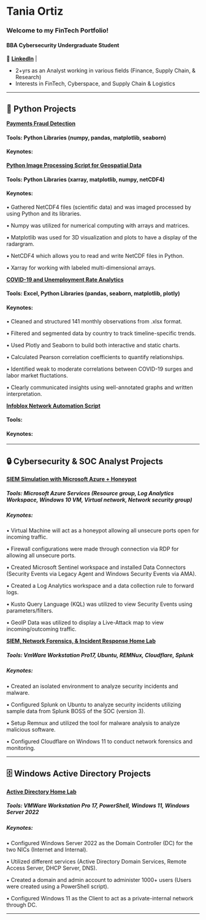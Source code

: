 # Tania Ortiz
### Welcome to my FinTech Portfolio!

#### BBA Cybersecurity Undergraduate Student
🔗 [**LinkedIn**](https://www.linkedin.com/in/tania-ortiz1) |

- 2+yrs as an Analyst working in various fields (Finance, Supply Chain, & Research)
- Interests in FinTech, Cyberspace, and Supply Chain & Logistics
  
______________________________________________________________________________________________

## 🐍 Python Projects 

[**Payments Fraud Detection**](https://github.com/taniaortiz0/Payments_Fraud_Detection)

#### Tools: Python Libraries (numpy, pandas, matplotlib, seaborn)

#### Keynotes: 



[**Python Image Processing Script for Geospatial Data**](https://github.com/taniaortiz0/PyScript-Image-Processing-GeoData)

#### Tools: Python Libraries (xarray, matplotlib, numpy, netCDF4)

#### Keynotes:

•	Gathered NetCDF4 files (scientific data) and was imaged processed by using Python and its libraries. 

•	Numpy was utilized for numerical computing with arrays and matrices.

•	Matplotlib was used for 3D visualization and plots to have a display of the radargram. 

•	NetCDF4 which allows you to read and write NetCDF files in Python.

•	Xarray for working with labeled multi-dimensional arrays.

[**COVID-19 and Unemployment Rate Analytics**](https://github.com/taniaortiz0/COVID-19-UER-Analytics)

#### Tools: Excel, Python Libraries (pandas, seaborn, matplotlib, plotly)

#### Keynotes:

• Cleaned and structured 141 monthly observations from .xlsx format.

• Filtered and segmented data by country to track timeline-specific trends.

• Used Plotly and Seaborn to build both interactive and static charts.

• Calculated Pearson correlation coefficients to quantify relationships.

• Identified weak to moderate correlations between COVID-19 surges and labor market fluctations.

• Clearly communicated insights using well-annotated graphs and written interpretation.

[**Infoblox Network Automation Script**](https://github.com/taniaortiz0/Infoblox-NetAuto-Script)

#### Tools:

#### Keynotes: 

_________________________________________________________________________________________


## 🔒 Cybersecurity & SOC Analyst Projects

 [**SIEM Simulation with Microsoft Azure + Honeypot**](https://github.com/taniaortiz0/SIEM-Simulation-with-Microsoft-Azure)

##### Tools: Microsoft Azure Services (Resource group, Log Analytics Workspace, Windows 10 VM, Virtual network, Network security group)

##### Keynotes:

•	Virtual Machine will act as a honeypot allowing all unsecure ports open for incoming traffic.

•	Firewall configurations were made through connection via RDP for allowing all unsecure ports.

•	Created Microsoft Sentinel workspace and installed Data Connectors (Security Events via Legacy Agent and Windows Security Events via AMA).

•	Created a Log Analytics workspace and a data collection rule to forward logs.

•	Kusto Query Language (KQL) was utilized to view Security Events using parameters/filters.

•	GeoIP Data was utilized to display a Live-Attack map to view incoming/outcoming traffic.


[**SIEM, Network Forensics, & Incident Response Home Lab**](https://github.com/taniaortiz0/SIEM-NF-IR-Home-Lab)

##### Tools: VmWare Workstation Pro17, Ubuntu, REMNux, Cloudflare, Splunk

##### Keynotes: 

• Created an isolated environment to analyze security incidents and malware.

• Configured Splunk on Ubuntu to analyze security incidents utilizing sample data from Splunk BOSS of the SOC (version 3).

• Setup Remnux and utilized the tool for malware analysis to analyze malicious software.

• Configured Cloudflare on Windows 11 to conduct network forensics and monitoring.

_______________________________________________________________________________________________

## 🗄️ Windows Active Directory Projects

[**Active Directory Home Lab**](https://github.com/taniaortiz0/Active-Directory-Home-Lab)

##### Tools: VMWare Workstation Pro 17, PowerShell, Windows 11, Windows Server 2022

##### Keynotes:

•	Configured Windows Server 2022 as the Domain Controller (DC) for the two NICs (Internet and Internal). 

•	Utilized different services (Active Directory Domain Services, Remote Access Server, DHCP Server, DNS). 

•	Created a domain and admin account to administer 1000+ users (Users were created using a PowerShell script).

•	Configured Windows 11 as the Client to act as a private-internal network through DC.
  
_______________________________________________________________________________________________



